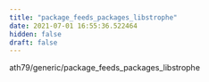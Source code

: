 ```yaml
---
title: "package_feeds_packages_libstrophe"
date: 2021-07-01 16:55:36.522464
hidden: false
draft: false
---
```


ath79/generic/package_feeds_packages_libstrophe

